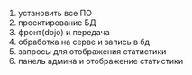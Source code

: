 1) установить все ПО
2) проектирование БД
3) фронт(dojo) и передача
4) обработка на серве и запись в бд
5) запросы для отображения статистики
6) панель админа и отображение статистики 
